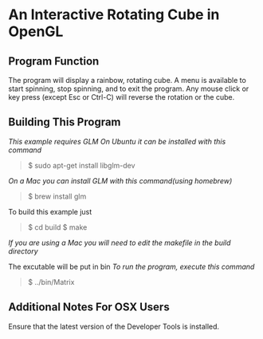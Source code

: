 An Interactive Rotating Cube in OpenGL
======================================

Program Function
----------------
The program will display a rainbow, rotating cube. A menu is available to start spinning,
stop spinning, and to exit the program. Any mouse click or key press (except Esc or Ctrl-C)
will reverse the rotation or the cube.

Building This Program
---------------------

*This example requires GLM*
*On Ubuntu it can be installed with this command*

>$ sudo apt-get install libglm-dev

*On a Mac you can install GLM with this command(using homebrew)*
>$ brew install glm

To build this example just 

>$ cd build
>$ make

*If you are using a Mac you will need to edit the makefile in the build directory*

The excutable will be put in bin
*To run the program, execute this command*
>$ ../bin/Matrix

Additional Notes For OSX Users
------------------------------

Ensure that the latest version of the Developer Tools is installed.
